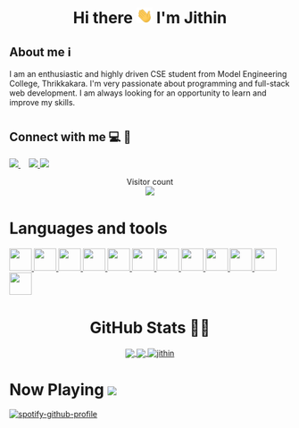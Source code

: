 # <h1 align="center"> Hi there <img src = "https://github.com/jithin-j/jithin-j/blob/main/waving-hi.gif" width = "29px" /> I'm Jithin </h1>

<h2 align="left">About me ℹ️ </h2>
<p>I am an enthusiastic and highly driven CSE student from Model Engineering College, Thrikkakara. I'm very passionate about programming and full-stack web development. I am always looking for an opportunity to learn and improve my skills.</p>
  
# <h2 align="left">Connect with me 💻 📱
<p align = "left">
  <a href = "https://www.linkedin.com/in/jithin-jagadeesh-94b787200/"><img src = "https://cdn-icons-png.flaticon.com/512/174/174857.png" height = "30px"  /> </a>
  <a href="mailto:jithinjagadeesh1@gmail.com"><img src = "https://upload.wikimedia.org/wikipedia/commons/thumb/7/7e/Gmail_icon_%282020%29.svg/1024px-Gmail_icon_%282020%29.svg.png" height = "30px"  style = "margin-left: 15px;"/> </a>
  <a href="https://www.hackerrank.com/jithinjagadeesh1"> <img src= "https://upload.wikimedia.org/wikipedia/commons/4/40/HackerRank_Icon-1000px.png" width = "30px"/> </a>
</p>

<p align="center"> 
  Visitor count<br>
  <img src="https://profile-counter.glitch.me/jithin-j/count.svg" />
</p>
  
# <h1 align = "left"> Languages and tools </h1>
  <p align = "left">
    <a href = "https://www.w3schools.com/CPP/default.asp"> <img src = "https://upload.wikimedia.org/wikipedia/commons/thumb/1/18/ISO_C%2B%2B_Logo.svg/640px-ISO_C%2B%2B_Logo.svg.png" width = "40px" height = "40px" /> </a>  
    <a href = "https://www.geeksforgeeks.org/c-language-set-1-introduction/"> <img src = "https://upload.wikimedia.org/wikipedia/commons/thumb/1/18/C_Programming_Language.svg/1200px-C_Programming_Language.svg.png" width = "40px" height = "40px"/> </a>
    <a href = "https://www.oracle.com/in/java/technologies/"> <img src = "https://cdn.freebiesupply.com/logos/large/2x/java-logo-png-transparent.png" width="40px" height = "40px"/> </a>
    <a href = "https://www.python.org/"> <img src = "https://upload.wikimedia.org/wikipedia/commons/thumb/c/c3/Python-logo-notext.svg/1200px-Python-logo-notext.svg.png" width="40px" height = "40px"/> </a>
    <a href = "https://developer.mozilla.org/en-US/docs/Glossary/HTML5"> <img src = "https://cdn-icons-png.flaticon.com/512/1216/1216733.png" width="40px" height = "40px"/> </a>
    <a href = "https://www.w3schools.com/css/"> <img src = "https://upload.wikimedia.org/wikipedia/commons/thumb/6/62/CSS3_logo.svg/800px-CSS3_logo.svg.png" width="40px" height = "40px"/> </a>
    <a href = "https://www.w3schools.com/js/"> <img src = "https://www.feroot.com/wp-content/uploads/1200px-Unofficial_JavaScript_logo_2.svg.png" width="40px" height = "40px"/> </a>
    <a href = "https://getbootstrap.com/"> <img src = "https://obscureproblemsandgotchas.com/wp-content/uploads/2018/06/bootstrap-stack-e1530246058846.png" width="40px" height = "40px"/> </a>
    <a href = "https://reactjs.org/"> <img src = "https://cdn.worldvectorlogo.com/logos/react-1.svg" width="40px" height = "40px"/> </a>
    <a href = "https://nodejs.org/en/"> <img src = "https://seeklogo.com/images/N/nodejs-logo-D26404F360-seeklogo.com.png" width="40px" height = "40px"/> </a>
    <a href = "https://www.mongodb.com/"> <img src = "https://toppng.com/uploads/preview/9kib-354x415-unnamed-mongodb-logo-sv-11562860723mgempnmrq3.png" width="40px" height = "40px"/> </a>
    <a href = "https://cloud.google.com/"> <img src = "https://pbs.twimg.com/profile_images/1190319303041724417/1a61e4pu_400x400.jpg" width="40px" height = "40px"/> </a>
   </p>

# <h1 align="center"> GitHub Stats 👨‍💻 </h1>
<div align = "center">
  <a href="">
    <img align="center" src="https://github-readme-stats.vercel.app/api/top-langs/?username=jithin-j&theme=tokyonight" />
  </a>
  <a href="https://github.com/anuraghazra/convoychat">
    <img align="center" src="https://github-readme-stats.vercel.app/api?username=jithin-j&show_icons=true&count_private=true&theme=tokyonight&line_height=40" />
  </a>
  <a href = "">
    <img align="center" src="https://github-readme-streak-stats.herokuapp.com/?user=jithin-j" alt="jithin" />
  </a>
</div>

# <h1 align="left"> Now Playing <img src = "https://cdn-icons-png.flaticon.com/512/2111/2111624.png" width = "29px" /></h1>
[![spotify-github-profile](https://spotify-github-profile.vercel.app/api/view?uid=mtl3fqy26lo8f62ulhyqj5rfz&cover_image=true&theme=novatorem&bar_color=53b14f&bar_color_cover=true)](https://github.com/kittinan/spotify-github-profile)

[linkedin]: https://www.linkedin.com/in/jithin-jagadeesh-94b787200/
